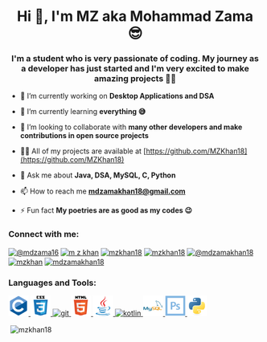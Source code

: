 <h1 align="center">Hi 👋, I'm MZ aka Mohammad Zama 😎</h1>
<h3 align="center">I'm a student who is very passionate of coding. My journey as a developer has just started and I'm very excited to make amazing projects 🤞🤞</h3>

- 🔭 I’m currently working on **Desktop Applications and DSA**

- 🌱 I’m currently learning **everything 😅**

- 👯 I’m looking to collaborate with **many other developers and make contributions in open source projects**

- 👨‍💻 All of my projects are available at [https://github.com/MZKhan18](https://github.com/MZKhan18)

- 💬 Ask me about **Java, DSA, MySQL, C, Python**

- 📫 How to reach me **mdzamakhan18@gmail.com**

- ⚡ Fun fact **My poetries are as good as my codes 😉**

<h3 align="left">Connect with me:</h3>
<p align="left">
<a href="https://twitter.com/@mdzama16" target="blank"><img align="center" src="https://raw.githubusercontent.com/rahuldkjain/github-profile-readme-generator/master/src/images/icons/Social/twitter.svg" alt="@mdzama16" height="30" width="40" /></a>
<a href="https://fb.com/m z khan" target="blank"><img align="center" src="https://raw.githubusercontent.com/rahuldkjain/github-profile-readme-generator/master/src/images/icons/Social/facebook.svg" alt="m z khan" height="30" width="40" /></a>
<a href="https://instagram.com/mzkhan18" target="blank"><img align="center" src="https://raw.githubusercontent.com/rahuldkjain/github-profile-readme-generator/master/src/images/icons/Social/instagram.svg" alt="mzkhan18" height="30" width="40" /></a>
<a href="https://www.codechef.com/users/mzkhan18" target="blank"><img align="center" src="https://cdn.jsdelivr.net/npm/simple-icons@3.1.0/icons/codechef.svg" alt="mzkhan18" height="30" width="40" /></a>
<a href="https://www.hackerrank.com/@mdzamakhan18" target="blank"><img align="center" src="https://raw.githubusercontent.com/rahuldkjain/github-profile-readme-generator/master/src/images/icons/Social/hackerrank.svg" alt="@mdzamakhan18" height="30" width="40" /></a>
<a href="https://codeforces.com/profile/mzkhan" target="blank"><img align="center" src="https://cdn.jsdelivr.net/npm/simple-icons@3.0.1/icons/codeforces.svg" alt="mzkhan" height="30" width="40" /></a>
<a href="https://auth.geeksforgeeks.org/user/mdzamakhan18" target="blank"><img align="center" src="https://raw.githubusercontent.com/rahuldkjain/github-profile-readme-generator/master/src/images/icons/Social/geeks-for-geeks.svg" alt="mdzamakhan18" height="30" width="40" /></a>
</p>

<h3 align="left">Languages and Tools:</h3>
<p align="left"> <a href="https://www.cprogramming.com/" target="_blank"> <img src="https://raw.githubusercontent.com/devicons/devicon/master/icons/c/c-original.svg" alt="c" width="40" height="40"/> </a> <a href="https://www.w3schools.com/css/" target="_blank"> <img src="https://raw.githubusercontent.com/devicons/devicon/master/icons/css3/css3-original-wordmark.svg" alt="css3" width="40" height="40"/> </a> <a href="https://git-scm.com/" target="_blank"> <img src="https://www.vectorlogo.zone/logos/git-scm/git-scm-icon.svg" alt="git" width="40" height="40"/> </a> <a href="https://www.w3.org/html/" target="_blank"> <img src="https://raw.githubusercontent.com/devicons/devicon/master/icons/html5/html5-original-wordmark.svg" alt="html5" width="40" height="40"/> </a> <a href="https://www.java.com" target="_blank"> <img src="https://raw.githubusercontent.com/devicons/devicon/master/icons/java/java-original.svg" alt="java" width="40" height="40"/> </a> <a href="https://kotlinlang.org" target="_blank"> <img src="https://www.vectorlogo.zone/logos/kotlinlang/kotlinlang-icon.svg" alt="kotlin" width="40" height="40"/> </a> <a href="https://www.mysql.com/" target="_blank"> <img src="https://raw.githubusercontent.com/devicons/devicon/master/icons/mysql/mysql-original-wordmark.svg" alt="mysql" width="40" height="40"/> </a> <a href="https://www.photoshop.com/en" target="_blank"> <img src="https://raw.githubusercontent.com/devicons/devicon/master/icons/photoshop/photoshop-line.svg" alt="photoshop" width="40" height="40"/> </a> <a href="https://www.python.org" target="_blank"> <img src="https://raw.githubusercontent.com/devicons/devicon/master/icons/python/python-original.svg" alt="python" width="40" height="40"/> </a> </p>

<p>&nbsp;<img align="center" src="https://github-readme-stats.vercel.app/api?username=mzkhan18&show_icons=true&locale=en" alt="mzkhan18" /></p>
